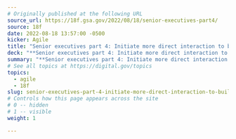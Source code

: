 ```yaml
---
# Originally published at the following URL
source_url: https://18f.gsa.gov/2022/08/18/senior-executives-part4/
source: 18f
date: 2022-08-18 13:57:00 -0500
kicker: Agile
title: "Senior executives part 4: Initiate more direct interaction to build rapport"
deck: "**Senior executives part 4: Initiate more direct interaction to build rapport**&mdash;It’s critical that senior executives and product teams make small decisions over time about important technology initiatives to be able to adjust plans as things change. How does that work? What works well?"
summary: "**Senior executives part 4: Initiate more direct interaction to build rapport**&mdash;It’s critical that senior executives and product teams make small decisions over time about important technology initiatives to be able to adjust plans as things change. How does that work? What works well?"
# See all topics at https://digital.gov/topics
topics:
  - agile
  - 18f
slug: senior-executives-part-4-initiate-more-direct-interaction-to-build-rapport
# Controls how this page appears across the site
# 0 -- hidden
# 1 -- visible
weight: 1

---
```

